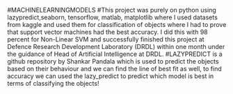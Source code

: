 #MACHINELEARNINGMODELS
#This project was purely on python using lazypredict,seaborn, tensorflow, matlab, matplotlib where I used datasets from kaggle and used them for classification of objects where I had to prove that support vector machines had the best accuracy. I did this with 98 percent for Non-Linear SVM and successfully finished this project at Defence Research Development Laboratory (DRDL) within one month under the guidance of Head of Artificial Intelligence at DRDL.
#LAZYPREDICT is a github repository by Shankar Pandala which is used to predict the objects based on their behaviour and we can find the line of best fit as well, to find accuracy we can used the lazy_predict to predict which model is best in terms of classifying the objects!

